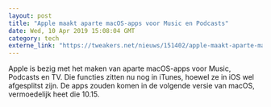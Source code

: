 ```yaml
---
layout: post
title: "Apple maakt aparte macOS-apps voor Music en Podcasts"
date: Wed, 10 Apr 2019 15:08:04 GMT
category: tech
externe_link: "https://tweakers.net/nieuws/151402/apple-maakt-aparte-macos-apps-voor-music-en-podcasts.html"
---
```


Apple is bezig met het maken van aparte macOS-apps voor Music, Podcasts en TV. Die functies zitten nu nog in iTunes, hoewel ze in iOS wel afgesplitst zijn. De apps zouden komen in de volgende versie van macOS, vermoedelijk heet die 10.15.<img src="http://feeds.feedburner.com/~r/tweakers/mixed/~4/vmGMShY6zQg" height="1" width="1" alt=""/>
